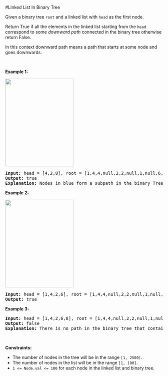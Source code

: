 #Linked List In Binary Tree
<p>Given a binary tree <code>root</code> and a linked list with <code>head</code> as the first node. </p>
<p>Return True if all the elements in the linked list starting from the <code>head</code> correspond to some <em>downward path</em> connected in the binary tree otherwise return False.</p>
<p>In this context downward path means a path that starts at some node and goes downwards.</p>
<p> </p>
<p><strong class="example">Example 1:</strong></p>
<p><strong><img alt="" src="https://assets.leetcode.com/uploads/2020/02/12/sample_1_1720.png" style="width:220px;height:280px"/></strong></p>
<pre><strong>Input:</strong> head = [4,2,8], root = [1,4,4,null,2,2,null,1,null,6,8,null,null,null,null,1,3]
<strong>Output:</strong> true
<strong>Explanation:</strong> Nodes in blue form a subpath in the binary Tree.  
</pre>
<p><strong class="example">Example 2:</strong></p>
<p><strong><img alt="" src="https://assets.leetcode.com/uploads/2020/02/12/sample_2_1720.png" style="width:220px;height:280px"/></strong></p>
<pre><strong>Input:</strong> head = [1,4,2,6], root = [1,4,4,null,2,2,null,1,null,6,8,null,null,null,null,1,3]
<strong>Output:</strong> true
</pre>
<p><strong class="example">Example 3:</strong></p>
<pre><strong>Input:</strong> head = [1,4,2,6,8], root = [1,4,4,null,2,2,null,1,null,6,8,null,null,null,null,1,3]
<strong>Output:</strong> false
<strong>Explanation:</strong> There is no path in the binary tree that contains all the elements of the linked list from <code>head</code>.
</pre>
<p> </p>
<p><strong>Constraints:</strong></p>
<ul>
<li>The number of nodes in the tree will be in the range <code>[1, 2500]</code>.</li>
<li>The number of nodes in the list will be in the range <code>[1, 100]</code>.</li>
<li><code>1 &lt;= Node.val &lt;= 100</code> for each node in the linked list and binary tree.</li>
</ul>
